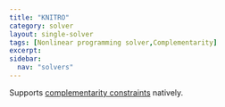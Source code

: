 ```yaml
---
title: "KNITRO"
category: solver
layout: single-solver
tags: [Nonlinear programming solver,Complementarity]
excerpt:
sidebar:
  nav: "solvers"
---
```


Supports [complementarity constraints](/command/complements) natively.
